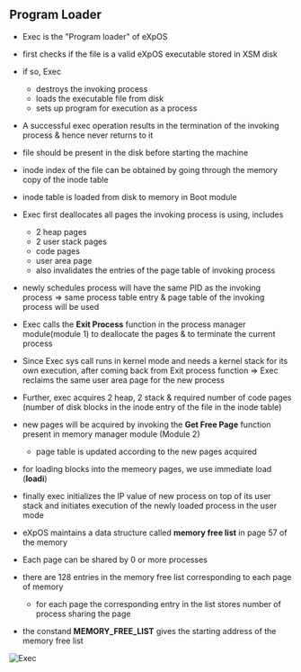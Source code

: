 ## Program Loader

- Exec is the "Program loader" of eXpOS
- first checks if the file is a valid eXpOS executable stored in XSM disk
- if so, Exec
    - destroys the invoking process
    - loads the executable file from disk
    - sets up program for execution as a process
- A successful exec operation results in the termination of the invoking process & hence never returns to it

- file should be present in the disk before starting the machine
- inode index of the file can be obtained by going through the memory copy of the inode table
- inode table is loaded from disk to memory in Boot module

- Exec first deallocates all pages the invoking process is using, includes
    - 2 heap pages 
    - 2 user stack pages
    - code pages
    - user area page
    - also invalidates the entries of the page table of invoking process

- newly schedules process will have the same PID as the invoking process
    => same process table entry & page table of the invoking process will be used

- Exec calls the **Exit Process** function in the process manager module(module 1) to deallocate the pages & to terminate the current process

- Since Exec sys call runs in kernel mode and needs a kernel stack for its own execution, after coming back from Exit process function
    => Exec reclaims the same user area page for the new process


- Further, exec acquires 2 heap, 2 stack & required number of code pages (number of disk blocks in the inode entry of the file in the inode table)

- new pages will be acquired by invoking the **Get Free Page** function present in memory manager module (Module 2)
    - page table is updated according to the new pages acquired

- for loading blocks into the memeory pages, we use immediate load (**loadi**)

- finally exec initializes the IP value of new process on top of its user stack and initiates execution of the newly loaded process in the user mode

- eXpOS maintains a data structure called **memory free list** in page 57 of the memory
- Each page can be shared by 0 or more processes
- there are 128 entries in the memory free list corresponding to each page of memory 
    - for each page the corresponding entry in the list stores number of process sharing the page

- the constand **MEMORY_FREE_LIST** gives the starting address of the memory free list

![Exec](https://exposnitc.github.io/img/roadmap/exec1.png)